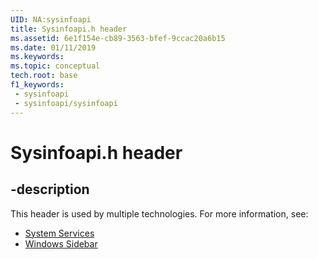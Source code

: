 ```yaml
---
UID: NA:sysinfoapi
title: Sysinfoapi.h header
ms.assetid: 6e1f154e-cb89-3563-bfef-9ccac20a6b15
ms.date: 01/11/2019
ms.keywords: 
ms.topic: conceptual
tech.root: base
f1_keywords:
 - sysinfoapi
 - sysinfoapi/sysinfoapi
---
```


# Sysinfoapi.h header


## -description

This header is used by multiple technologies. For more information, see:

- [System Services](../_base/index.md)
- [Windows Sidebar](../_sidebar/index.md)

